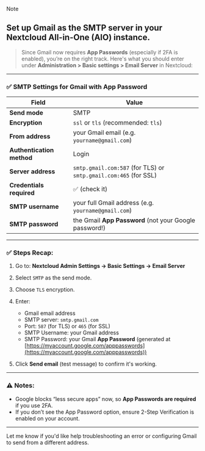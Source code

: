 >[!NOTE]
> ## Set up Gmail as the SMTP server in your Nextcloud All-in-One (AIO) instance. 
>>Since Gmail now requires **App Passwords** (especially if 2FA is enabled), you’re on the right track.
>>Here's what you should enter under **Administration > Basic settings > Email Server** in Nextcloud:

---

### ✅ **SMTP Settings for Gmail with App Password**

| Field                     | Value                                                            |
| ------------------------- | ---------------------------------------------------------------- |
| **Send mode**             | SMTP                                                             |
| **Encryption**            | `ssl` or `tls` (recommended: `tls`)                              |
| **From address**          | your Gmail email (e.g. `yourname@gmail.com`)                     |
| **Authentication method** | Login                                                            |
| **Server address**        | `smtp.gmail.com:587` (for TLS) or `smtp.gmail.com:465` (for SSL) |
| **Credentials required**  | ✅ (check it)                                                     |
| **SMTP username**         | your full Gmail address (e.g. `yourname@gmail.com`)              |
| **SMTP password**         | the Gmail **App Password** (not your Google password!)           |

---

### ✅ Steps Recap:

1. Go to: **Nextcloud Admin Settings → Basic Settings → Email Server**
2. Select `SMTP` as the send mode.
3. Choose `TLS` encryption.
4. Enter:

   * Gmail email address
   * SMTP server: `smtp.gmail.com`
   * Port: `587` (for TLS) or `465` (for SSL)
   * SMTP Username: your Gmail address
   * SMTP Password: your Gmail **App Password** (generated at [https://myaccount.google.com/apppasswords](https://myaccount.google.com/apppasswords))
5. Click **Send email** (test message) to confirm it's working.

---

### ⚠️ Notes:

* Google blocks “less secure apps” now, so **App Passwords are required** if you use 2FA.
* If you don’t see the App Password option, ensure 2-Step Verification is enabled on your account.

---

Let me know if you'd like help troubleshooting an error or configuring Gmail to send from a different address.
